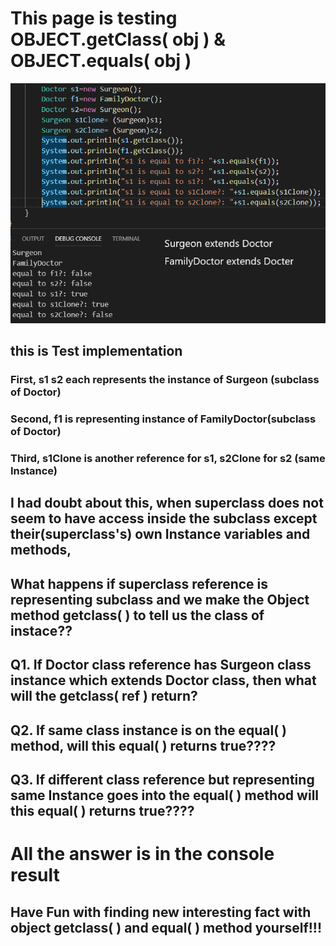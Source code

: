 # This page is testing **OBJECT.getClass( obj ) & OBJECT.equals( obj )**

![0](0th.png)

## this is Test implementation

### First, s1 s2 each represents the instance of Surgeon (subclass of Doctor)

### Second, f1 is representing instance of FamilyDoctor(subclass of Doctor)

### Third, s1Clone is another reference for s1, s2Clone for s2 (same Instance)

## I had doubt about this, when superclass **does not seem to have access inside the subclass** except **their(superclass's) own** Instance variables and methods, 

## What happens if **superclass reference is representing subclass** and we make the **Object method getclass( ) to tell us the class** of instace??  

## Q1. If Doctor class reference has Surgeon class instance which extends Doctor class, then **what will the getclass( ref ) return?**

## Q2. If **same class instance is on the equal( ) method**, will this **equal( ) returns true????**

## Q3. If **different class reference but representing same Instance goes into the equal( ) method** will this **equal( ) returns true????**

# **All the answer is in the console result** 
## Have Fun with finding **new interesting fact with object getclass( ) and equal( ) method yourself!!!**